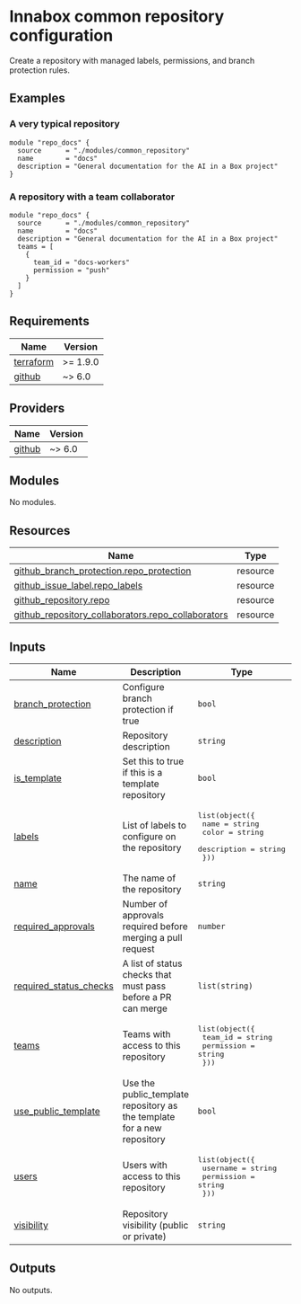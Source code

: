 # Innabox common repository configuration

Create a repository with managed labels, permissions, and branch protection rules.

## Examples

### A very typical repository

```
module "repo_docs" {
  source      = "./modules/common_repository"
  name        = "docs"
  description = "General documentation for the AI in a Box project"
}
```

### A repository with a team collaborator

```
module "repo_docs" {
  source      = "./modules/common_repository"
  name        = "docs"
  description = "General documentation for the AI in a Box project"
  teams = [
    {
      team_id = "docs-workers"
      permission = "push"
    }
  ]
}
```

## Requirements

| Name | Version |
|------|---------|
| <a name="requirement_terraform"></a> [terraform](#requirement\_terraform) | >= 1.9.0 |
| <a name="requirement_github"></a> [github](#requirement\_github) | ~> 6.0 |

## Providers

| Name | Version |
|------|---------|
| <a name="provider_github"></a> [github](#provider\_github) | ~> 6.0 |

## Modules

No modules.

## Resources

| Name | Type |
|------|------|
| [github_branch_protection.repo_protection](https://registry.terraform.io/providers/integrations/github/latest/docs/resources/branch_protection) | resource |
| [github_issue_label.repo_labels](https://registry.terraform.io/providers/integrations/github/latest/docs/resources/issue_label) | resource |
| [github_repository.repo](https://registry.terraform.io/providers/integrations/github/latest/docs/resources/repository) | resource |
| [github_repository_collaborators.repo_collaborators](https://registry.terraform.io/providers/integrations/github/latest/docs/resources/repository_collaborators) | resource |

## Inputs

| Name | Description | Type | Default | Required |
|------|-------------|------|---------|:--------:|
| <a name="input_branch_protection"></a> [branch\_protection](#input\_branch\_protection) | Configure branch protection if true | `bool` | `true` | no |
| <a name="input_description"></a> [description](#input\_description) | Repository description | `string` | `""` | no |
| <a name="input_is_template"></a> [is\_template](#input\_is\_template) | Set this to true if this is a template repository | `bool` | `false` | no |
| <a name="input_labels"></a> [labels](#input\_labels) | List of labels to configure on the repository | <pre>list(object({<br/>    name        = string<br/>    color       = string<br/>    description = string<br/>  }))</pre> | `null` | no |
| <a name="input_name"></a> [name](#input\_name) | The name of the repository | `string` | n/a | yes |
| <a name="input_required_approvals"></a> [required\_approvals](#input\_required\_approvals) | Number of approvals required before merging a pull request | `number` | `1` | no |
| <a name="input_required_status_checks"></a> [required\_status\_checks](#input\_required\_status\_checks) | A list of status checks that must pass before a PR can merge | `list(string)` | `[]` | no |
| <a name="input_teams"></a> [teams](#input\_teams) | Teams with access to this repository | <pre>list(object({<br/>    team_id    = string<br/>    permission = string<br/>  }))</pre> | `[]` | no |
| <a name="input_use_public_template"></a> [use\_public\_template](#input\_use\_public\_template) | Use the public\_template repository as the template for a new repository | `bool` | `true` | no |
| <a name="input_users"></a> [users](#input\_users) | Users with access to this repository | <pre>list(object({<br/>    username   = string<br/>    permission = string<br/>  }))</pre> | `[]` | no |
| <a name="input_visibility"></a> [visibility](#input\_visibility) | Repository visibility (public or private) | `string` | `"public"` | no |

## Outputs

No outputs.
